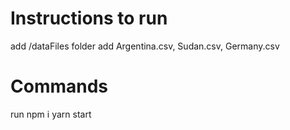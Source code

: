 # Instructions to run

add /dataFiles folder
add Argentina.csv, Sudan.csv, Germany.csv

# Commands
run 
npm i
yarn start